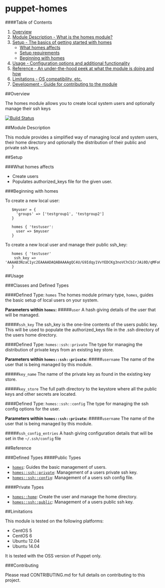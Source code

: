 # puppet-homes

####Table of Contents

1. [Overview](#overview)
2. [Module Description - What is the homes module?](#module-description)
3. [Setup - The basics of getting started with homes](#setup)
    * [What homes affects](#what-homes-affects)
    * [Setup requirements](#setup-requirements)
    * [Beginning with homes](#beginning-with-homes)
4. [Usage - Configuration options and additional functionality](#usage)
5. [Reference - An under-the-hood peek at what the module is doing and how](#reference)
5. [Limitations - OS compatibility, etc.](#limitations)
6. [Development - Guide for contributing to the module](#development)

##Overview

The homes module allows you to create local system users and optionally manage their ssh keys

[![Build Status](https://secure.travis-ci.org/opentable/puppet-homes.png)](https://secure.travis-ci.org/opentable/puppet-homes.png)

##Module Description

This module provides a simplified way of managing local and system users, their home directory and optionally the distribution of their public and private ssh keys.

##Setup

###What homes affects

* Create users
* Populates authorized_keys file for the given user.


###Beginning with homes

To create a new local user:

```puppet
   $myuser = {
     'groups' => ['testgroup1', 'testgroup2']
   }

   homes { 'testuser':
     user => $myuser
   }
```

To create a new local user and manage their public ssh_key:

```puppet
   homes { 'testuser'
    ssh_key => 'AAAAB3NzaC1yc2EAAAADAQABAAAAgQC4U/G9Idqy1VvYEDCKg3noVChCbIrJAi0D/qMFoG=='
   }
```

##Usage

###Classes and Defined Types

####Defined Type: `homes`
The homes module primary type, `homes`, guides the basic setup of local users on your system.

**Parameters within `homes`:**
#####`user`
A hash giving details of the user that will be managed.

#####`ssh_key`
The ssh_key is the one-line contents of the users public key. This will be used to populate the authorized_keys file in the .ssh directory of the users home directory.

####Defined Type: `homes::ssh::private`
The type for managing the distribution of private keys from an existing key store.

**Parameters within `homes::ssh::private`:**
#####`username`
The name of the user that is being managed by this module.

#####`key_name`
The name of the private key as found in the existing key store.

#####`key_store`
The full path directory to the keystore where all the public keys and other secrets are located.

####Defined Type: `homes::ssh::config`
The type for managing the ssh config options for the user.

**Parameters within `homes::ssh::private`:**
#####`username`
The name of the user that is being managed by this module.

#####`ssh_config_entries`
A hash giving configuration details that will be set in the `~/.ssh/config` file

##Reference

###Defined Types
####Public Types
* [`homes`](#defined-homes): Guides the basic management of users.
* [`homes::ssh::private`](#defined-sshprivate): Management of a users private ssh key.
* [`homes::ssh::config`](#defined-sshconfig): Management of a users ssh config file.

####Private Types
* [`homes::home`](#defined-home): Create the user and manage the home directory.
* [`homes::ssh::public`](#defined-sshpublic): Management of a users public ssh key.

##Limitations

This module is tested on the following platforms:

* CentOS 5
* CentOS 6
* Ubuntu 12.04
* Ubuntu 14.04

It is tested with the OSS version of Puppet only.

###Contributing

Please read CONTRIBUTING.md for full details on contributing to this project.
